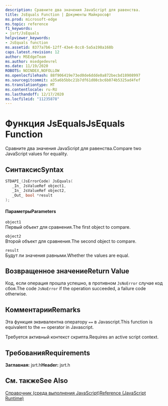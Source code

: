 ```yaml
---
description: Сравните два значения JavaScript для равенства.
title: JsEquals Function | Документы Майкрософт
ms.prod: microsoft-edge
ms.topic: reference
f1_keywords:
- jsrt/JsEquals
helpviewer_keywords:
- JsEquals function
ms.assetid: 8377a7b6-12ff-43e4-8cc8-5a5a198a168b
caps.latest.revision: 12
author: MSEdgeTeam
ms.author: msedgedevrel
ms.date: 11/19/2020
ROBOTS: NOINDEX,NOFOLLOW
ms.openlocfilehash: 88f906419e73ed0de6ddde0a872becbd18908997
ms.sourcegitcommit: a35a6b5bbc21b7df61d08cbc6b074b5325ad4fef
ms.translationtype: MT
ms.contentlocale: ru-RU
ms.lasthandoff: 12/17/2020
ms.locfileid: "11235878"
---
```

# <span data-ttu-id="86958-103">Функция JsEquals</span><span class="sxs-lookup"><span data-stu-id="86958-103">JsEquals Function</span></span>

<span data-ttu-id="86958-104">Сравните два значения JavaScript для равенства.</span><span class="sxs-lookup"><span data-stu-id="86958-104">Compare two JavaScript values for equality.</span></span>  
  
## <span data-ttu-id="86958-105">Синтаксис</span><span class="sxs-lookup"><span data-stu-id="86958-105">Syntax</span></span>  
  
```cpp  
STDAPI_(JsErrorCode) JsEquals(  
   _In_ JsValueRef object1,  
   _In_ JsValueRef object2,  
   _Out_ bool *result  
);  
```  
  
#### <span data-ttu-id="86958-106">Параметры</span><span class="sxs-lookup"><span data-stu-id="86958-106">Parameters</span></span>  
 `object1`  
 <span data-ttu-id="86958-107">Первый объект для сравнения.</span><span class="sxs-lookup"><span data-stu-id="86958-107">The first object to compare.</span></span>  
  
 `object2`  
 <span data-ttu-id="86958-108">Второй объект для сравнения.</span><span class="sxs-lookup"><span data-stu-id="86958-108">The second object to compare.</span></span>  
  
 `result`  
 <span data-ttu-id="86958-109">Будут ли значения равными.</span><span class="sxs-lookup"><span data-stu-id="86958-109">Whether the values are equal.</span></span>  
  
## <span data-ttu-id="86958-110">Возвращенное значение</span><span class="sxs-lookup"><span data-stu-id="86958-110">Return Value</span></span>  
 <span data-ttu-id="86958-111">Код, если операция прошла успешно, в противном `JsNoError` случае код сбоя.</span><span class="sxs-lookup"><span data-stu-id="86958-111">The code `JsNoError` if the operation succeeded, a failure code otherwise.</span></span>  
  
## <span data-ttu-id="86958-112">Комментарии</span><span class="sxs-lookup"><span data-stu-id="86958-112">Remarks</span></span>  
 <span data-ttu-id="86958-113">Эта функция эквивалентна оператору `==` в Javascript.</span><span class="sxs-lookup"><span data-stu-id="86958-113">This function is equivalent to the `==` operator in Javascript.</span></span>  
  
 <span data-ttu-id="86958-114">Требуется активный контекст скрипта.</span><span class="sxs-lookup"><span data-stu-id="86958-114">Requires an active script context.</span></span>  
  
## <span data-ttu-id="86958-115">Требования</span><span class="sxs-lookup"><span data-stu-id="86958-115">Requirements</span></span>  
 <span data-ttu-id="86958-116">**Заглавная:** jsrt.h</span><span class="sxs-lookup"><span data-stu-id="86958-116">**Header:** jsrt.h</span></span>  
  
## <span data-ttu-id="86958-117">См. также</span><span class="sxs-lookup"><span data-stu-id="86958-117">See Also</span></span>  
 [<span data-ttu-id="86958-118">Справочник (среда выполнения JavaScript)</span><span class="sxs-lookup"><span data-stu-id="86958-118">Reference (JavaScript Runtime)</span></span>](../chakra-hosting/reference-javascript-runtime.md)
